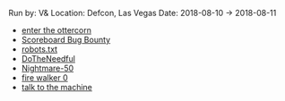 Run by: V&
Location: Defcon, Las Vegas
Date: 2018-08-10 -> 2018-08-11

- [enter the ottercorn](./3/writeup.md)
- [Scoreboard Bug Bounty](./15/writeup.md)
- [robots.txt](./18/writeup.md)
- [DoTheNeedful](./19/writeup.md)
- [Nightmare-50](./24/writeup.md)
- [fire walker 0](./40/writeup.md)
- [talk to the machine](./46/writeup.md)
